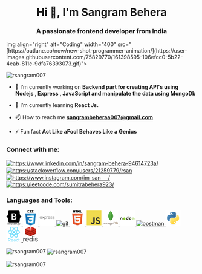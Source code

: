 <h1 align="center">Hi 👋, I'm Sangram Behera</h1>
<h3 align="center">A passionate frontend developer from India</h3>
img align="right" alt="Coding" width="400" src="[https://outlane.co/now/new-shot-programmer-animation/](https://user-images.githubusercontent.com/75829770/161398595-106efcc0-5b22-4eab-811c-9dfa76393073.gif)">
<p align="left"> <img src="https://komarev.com/ghpvc/?username=rsangram007&label=Profile%20views&color=0e75b6&style=flat" alt="rsangram007" /> </p>

- 🔭 I’m currently working on **Backend part for creating API's using Nodejs , Express , JavaScript and manipulate the data using MongoDb**

- 🌱 I’m currently learning **React Js.**

- 📫 How to reach me **sangrambeheraa007@gmail.com**

- ⚡ Fun fact **Act Like aFool Behaves Like a Genius**

<h3 align="left">Connect with me:</h3>
<p align="left">
<a href="https://linkedin.com/in/https://www.linkedin.com/in/sangram-behera-94614723a/" target="blank"><img align="center" src="https://raw.githubusercontent.com/rahuldkjain/github-profile-readme-generator/master/src/images/icons/Social/linked-in-alt.svg" alt="https://www.linkedin.com/in/sangram-behera-94614723a/" height="30" width="40" /></a>
<a href="https://stackoverflow.com/users/https://stackoverflow.com/users/21259779/rsan" target="blank"><img align="center" src="https://raw.githubusercontent.com/rahuldkjain/github-profile-readme-generator/master/src/images/icons/Social/stack-overflow.svg" alt="https://stackoverflow.com/users/21259779/rsan" height="30" width="40" /></a>
<a href="https://instagram.com/https://www.instagram.com/im_san___/" target="blank"><img align="center" src="https://raw.githubusercontent.com/rahuldkjain/github-profile-readme-generator/master/src/images/icons/Social/instagram.svg" alt="https://www.instagram.com/im_san___/" height="30" width="40" /></a>
<a href="https://www.leetcode.com/https://leetcode.com/sumitrabehera923/" target="blank"><img align="center" src="https://raw.githubusercontent.com/rahuldkjain/github-profile-readme-generator/master/src/images/icons/Social/leet-code.svg" alt="https://leetcode.com/sumitrabehera923/" height="30" width="40" /></a>
</p>

<h3 align="left">Languages and Tools:</h3>
<p align="left"> <a href="https://getbootstrap.com" target="_blank" rel="noreferrer"> <img src="https://raw.githubusercontent.com/devicons/devicon/master/icons/bootstrap/bootstrap-plain-wordmark.svg" alt="bootstrap" width="40" height="40"/> </a> <a href="https://www.w3schools.com/css/" target="_blank" rel="noreferrer"> <img src="https://raw.githubusercontent.com/devicons/devicon/master/icons/css3/css3-original-wordmark.svg" alt="css3" width="40" height="40"/> </a> <a href="https://expressjs.com" target="_blank" rel="noreferrer"> <img src="https://raw.githubusercontent.com/devicons/devicon/master/icons/express/express-original-wordmark.svg" alt="express" width="40" height="40"/> </a> <a href="https://git-scm.com/" target="_blank" rel="noreferrer"> <img src="https://www.vectorlogo.zone/logos/git-scm/git-scm-icon.svg" alt="git" width="40" height="40"/> </a> <a href="https://www.w3.org/html/" target="_blank" rel="noreferrer"> <img src="https://raw.githubusercontent.com/devicons/devicon/master/icons/html5/html5-original-wordmark.svg" alt="html5" width="40" height="40"/> </a> <a href="https://developer.mozilla.org/en-US/docs/Web/JavaScript" target="_blank" rel="noreferrer"> <img src="https://raw.githubusercontent.com/devicons/devicon/master/icons/javascript/javascript-original.svg" alt="javascript" width="40" height="40"/> </a> <a href="https://www.mongodb.com/" target="_blank" rel="noreferrer"> <img src="https://raw.githubusercontent.com/devicons/devicon/master/icons/mongodb/mongodb-original-wordmark.svg" alt="mongodb" width="40" height="40"/> </a> <a href="https://nodejs.org" target="_blank" rel="noreferrer"> <img src="https://raw.githubusercontent.com/devicons/devicon/master/icons/nodejs/nodejs-original-wordmark.svg" alt="nodejs" width="40" height="40"/> </a> <a href="https://postman.com" target="_blank" rel="noreferrer"> <img src="https://www.vectorlogo.zone/logos/getpostman/getpostman-icon.svg" alt="postman" width="40" height="40"/> </a> <a href="https://www.python.org" target="_blank" rel="noreferrer"> <img src="https://raw.githubusercontent.com/devicons/devicon/master/icons/python/python-original.svg" alt="python" width="40" height="40"/> </a> <a href="https://reactjs.org/" target="_blank" rel="noreferrer"> <img src="https://raw.githubusercontent.com/devicons/devicon/master/icons/react/react-original-wordmark.svg" alt="react" width="40" height="40"/> </a> <a href="https://redis.io" target="_blank" rel="noreferrer"> <img src="https://raw.githubusercontent.com/devicons/devicon/master/icons/redis/redis-original-wordmark.svg" alt="redis" width="40" height="40"/> </a> </p>

<p><img align="left" src="https://github-readme-stats.vercel.app/api/top-langs?username=rsangram007&show_icons=true&locale=en&layout=compact" alt="rsangram007" /></p>

<p>&nbsp;<img align="center" src="https://github-readme-stats.vercel.app/api?username=rsangram007&show_icons=true&locale=en" alt="rsangram007" /></p>

<p><img align="center" src="https://github-readme-streak-stats.herokuapp.com/?user=rsangram007&" alt="rsangram007" /></p>
